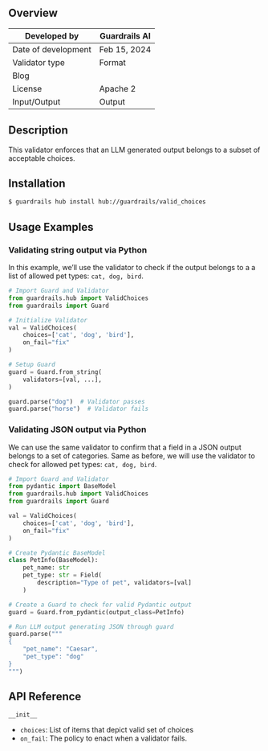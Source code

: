 ## Overview

| Developed by | Guardrails AI |
| --- | --- |
| Date of development | Feb 15, 2024 |
| Validator type | Format |
| Blog |  |
| License | Apache 2 |
| Input/Output | Output |

## Description

This validator enforces that an LLM generated output belongs to a subset of acceptable choices.

## Installation

```bash
$ guardrails hub install hub://guardrails/valid_choices
```

## Usage Examples

### Validating string output via Python

In this example, we’ll use the validator to check if the output belongs to a a list of allowed pet types: `cat, dog, bird`.

```python
# Import Guard and Validator
from guardrails.hub import ValidChoices
from guardrails import Guard

# Initialize Validator
val = ValidChoices(
    choices=['cat', 'dog', 'bird'],
    on_fail="fix"
)

# Setup Guard
guard = Guard.from_string(
    validators=[val, ...],
)

guard.parse("dog")  # Validator passes
guard.parse("horse")  # Validator fails
```

### Validating JSON output via Python

We can use the same validator to confirm that a field in a JSON output belongs to a set of categories. Same as before, we will use the validator to check for allowed pet types: `cat, dog, bird`.

```python
# Import Guard and Validator
from pydantic import BaseModel
from guardrails.hub import ValidChoices
from guardrails import Guard

val = ValidChoices(
    choices=['cat', 'dog', 'bird'],
    on_fail="fix"
)

# Create Pydantic BaseModel
class PetInfo(BaseModel):
    pet_name: str
    pet_type: str = Field(
        description="Type of pet", validators=[val]
    )

# Create a Guard to check for valid Pydantic output
guard = Guard.from_pydantic(output_class=PetInfo)

# Run LLM output generating JSON through guard
guard.parse("""
{
    "pet_name": "Caesar",
    "pet_type": "dog"
}
""")
```

## API Reference

`__init__`

- `choices`: List of items that depict valid set of choices
- `on_fail`: The policy to enact when a validator fails.
